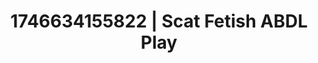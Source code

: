 ---
categories:
- Skin worship
- Erotic vulnerability
- AI-generated
- Softcore surrealism
- Real couple content
- ASMR
- Intimate POV
- Cosplay
image: /assets/images/1746634155822.jpg
layout: post
seo:
  description: Featured content with sensual Scat Fetish, ABDL Play. HD images available.
  keywords: Scat Fetish, ABDL Play
  og_image: /assets/images/1746634155822.jpg
  schema_type: VisualArtwork
tags:
- ABDL Play
- Scat Fetish
- '#1746634155822'
title: 1746634155822 | Scat Fetish ABDL Play
---
